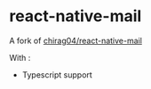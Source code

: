 # react-native-mail

A fork of [chirag04/react-native-mail](https://github.com/chirag04/react-native-mail)

With :

- Typescript support

